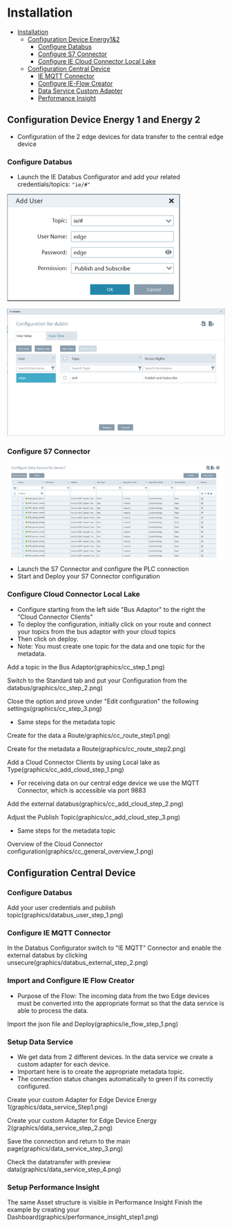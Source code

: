 # Installation

- [Installation](#installation)
    - [Configuration Device Energy1&2](#configure-device1-device2)
        - [Configure Databus](#configure-databus)
        - [Configure S7 Connector](#configure-s7connector)
        - [Configure IE Cloud Connector Local Lake](#configure-cloud-connector)
    - [Configuration Central Device](#configure-central-device)
        - [IE MQTT Connector](#mqtt-connector)
        - [Configure IE-Flow Creator](#ie-flow-creator)
        - [Data Service Custom Adapter](#dataservice-custom-adapter)
        - [Performance Insight](#performance-insight-dashboard)
   
## Configuration Device Energy 1 and Energy 2 

- Configuration of the 2 edge devices for data transfer to the central edge device

### Configure Databus

- Launch the IE Databus Configurator and add your related credentials/topics:
`"ie/#"`

![ie_databus_user](graphics/IE_Databus_User.png)

![ie_databus](graphics/IE_Databus.png)

### Configure S7 Connector

![Create PLC Connection](graphics/add_data_source.png)

- Launch the S7 Connector and configure the PLC connection 
- Start and Deploy your S7 Connector configuration

### Configure Cloud Connector Local Lake 

- Configure starting from the left side "Bus Adaptor" to the right the "Cloud Connector Clients"
- To deploy the configuration, initially click on your route and connect your topics from the bus adaptor with your cloud topics 
- Then click on deploy. 
- Note: You must create one topic for the data and one topic for the metadata. 

Add a topic in the Bus Adaptor(graphics/cc_step_1.png)


Switch to the Standard tab and put your Configuration from the databus/graphics/cc_step_2.png)


Close the option and prove under "Edit configuration" the following settings(graphics/cc_step_3.png)

- Same steps for the metadata topic

Create for the data a Route/graphics/cc_route_step1.png)

Create for the metadata a Route(graphics/cc_route_step2.png)

 Add a Cloud Connector Clients by using Local lake as Type(graphics/cc_add_cloud_step_1.png)

- For receiving data on our central edge device we use the MQTT Connector, which is accessible via port 9883

Add the external databus(graphics/cc_add_cloud_step_2.png)

Adjust the Publish Topic(graphics/cc_add_cloud_step_3.png)

- Same steps for the metadata topic

Overview of the Cloud Connector configuration(graphics/cc_general_overview_1.png)

## Configuration Central Device 


### Configure Databus

Add your user credentials and publish topic(graphics/databus_user_step_1.png)

### Configure IE MQTT Connector

In the Databus Configurator switch to "IE MQTT" Connector and enable the external databus by clicking unsecure(graphics/databus_external_step_2.png)

### Import and Configure IE Flow Creator

- Purpose of the Flow: The incoming data from the two Edge devices must be converted into the appropriate format so that the data service is able to process the data. 

Import the json file and Deploy(graphics/ie_flow_step_1.png)


### Setup Data Service

- We get data from 2 different devices. In the data service we create a custom adapter for each device. 
- Important here is to create the appropriate metadata topic.
- The connection status changes automatically to green if its correctly configured. 

Create your custom Adapter for Edge Device Energy 1(graphics/data_service_Step1.png)

Create your custom Adapter for Edge Device Energy 2(graphics/data_service_step_2.png)

Save the connection and return to the main page(graphics/data_service_step_3.png)

Check the datatransfer with preview data(graphics/data_service_step_4.png)


### Setup Performance Insight 

The same Asset structure is visible in Performance Insight
Finish the example by creating your Dashboard(graphics/performance_insight_step1.png)




